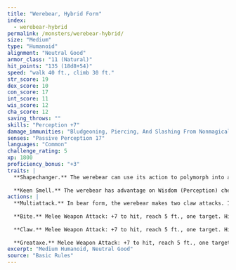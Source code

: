 ```yaml
---
title: "Werebear, Hybrid Form"
index:
  - werebear-hybrid
permalink: /monsters/werebear-hybrid/
size: "Medium"
type: "Humanoid"
alignment: "Neutral Good"
armor_class: "11 (Natural)"
hit_points: "135 (18d8+54)"
speed: "walk 40 ft., climb 30 ft."
str_score: 19
dex_score: 10
con_score: 17
int_score: 11
wis_score: 12
cha_score: 12
saving_throws: ""
skills: "Perception +7"
damage_immunities: "Bludgeoning, Piercing, And Slashing From Nonmagical Weapons That Aren'T Silvered"
senses: "Passive Perception 17"
languages: "Common"
challenge_rating: 5
xp: 1800
proficiency_bonus: "+3"
traits: |
  **Shapechanger.** The werebear can use its action to polymorph into a Large bear-humanoid hybrid or into a Large bear, or back into its true form, which is humanoid. Its statistics, other than its size and AC, are the same in each form. Any equipment it is wearing or carrying isn't transformed. It reverts to its true form if it dies.
  
  **Keen Smell.** The werebear has advantage on Wisdom (Perception) checks that rely on smell.
actions: |
  **Multiattack.** In bear form, the werebear makes two claw attacks. In humanoid form, it makes two greataxe attacks. In hybrid form, it can attack like a bear or a humanoid.
  
  **Bite.** Melee Weapon Attack: +7 to hit, reach 5 ft., one target. Hit: 15 (2d10 + 4) piercing damage. If the target is a humanoid, it must succeed on a DC 14 Constitution saving throw or be cursed with werebear lycanthropy.
  
  **Claw.** Melee Weapon Attack: +7 to hit, reach 5 ft., one target. Hit: 13 (2d8 + 4) slashing damage.
  
  **Greataxe.** Melee Weapon Attack: +7 to hit, reach 5 ft., one target. Hit: 10 (1d12 + 4) slashing damage.  
excerpt: "Medium Humanoid, Neutral Good"
source: "Basic Rules"
---
```

